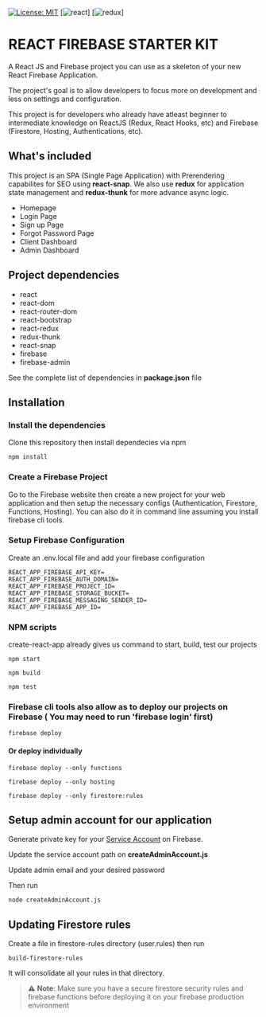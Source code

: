 [![License: MIT](https://img.shields.io/badge/License-MIT-yellow.svg)](https://opensource.org/licenses/MIT) [![react](https://badges.aleen42.com/src/react.svg)] [![redux](https://badges.aleen42.com/src/redux.svg)]
# REACT FIREBASE STARTER KIT
A React JS and Firebase project you can use as a skeleton of your new React Firebase Application.

The project's goal is to allow developers to focus more on development and less on settings and configuration.

This project is for developers who already have atleast beginner to intermediate knowledge on ReactJS (Redux, React Hooks, etc) and Firebase (Firestore, Hosting, Authentications, etc).

## What's included
This project is an SPA (Single Page Application) with Prerendering capabilites for SEO using **react-snap**. We also use **redux** for application state management and **redux-thunk** for more advance async logic.

- Homepage
- Login Page
- Sign up Page
- Forgot Password Page
- Client Dashboard
- Admin Dashboard

## Project dependencies
- react
- react-dom
- react-router-dom
- react-bootstrap
- react-redux
- redux-thunk
- react-snap
- firebase
- firebase-admin

See the complete list of dependencies in **package.json** file

## Installation

### Install the dependencies
Clone this repository then install dependecies via npm

```
npm install
```
### Create a Firebase Project
Go to the Firebase website then create a new project for your web application and then setup the necessary configs (Authentication, Firestore, Functions, Hosting). You can also do it in command line assuming you install firebase cli tools.

### Setup Firebase Configuration
Create an .env.local file and add your firebase configuration

```
REACT_APP_FIREBASE_API_KEY=
REACT_APP_FIREBASE_AUTH_DOMAIN=
REACT_APP_FIREBASE_PROJECT_ID=
REACT_APP_FIREBASE_STORAGE_BUCKET=
REACT_APP_FIREBASE_MESSAGING_SENDER_ID=
REACT_APP_FIREBASE_APP_ID=
```

### NPM scripts
create-react-app already gives us command to start, build, test our projects

```
npm start
```

```
npm build
```

```
npm test
```

### Firebase cli tools also allow as to deploy our projects on Firebase ( You may need to run 'firebase login' first)

```
firebase deploy
```

#### Or deploy individually
```
firebase deploy --only functions
```

```
firebase deploy --only hosting
```

```
firebase deploy --only firestore:rules
```


## Setup admin account for our application

Generate private key for your [Service Account](https://console.firebase.google.com/project/_/settings/serviceaccounts/adminsdk) on Firebase.

Update the service account path on **createAdminAccount.js**

Update admin email and your desired password

Then run 

```
node createAdminAccount.js
```

## Updating Firestore rules

Create a file in firestore-rules directory (user.rules) then run

```
build-firestore-rules
```

It will consolidate all your rules in that directory.

> :warning: **Note**: Make sure you have a secure firestore security rules and firebase functions before deploying it on your firebase production environment
